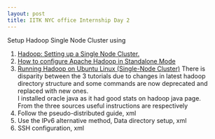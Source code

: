 ```yaml
---
layout: post
title: IITK NYC office Internship Day 2
---
```

Setup Hadoop Single Node Cluster using  
1. [Hadoop: Setting up a Single Node Cluster.](https://hadoop.apache.org/docs/current/hadoop-project-dist/hadoop-common/SingleCluster.html)
2. [How to configure Apache Hadoop in Standalone Mode](https://www.3pillarglobal.com/insights/how-to-configure-apache-hadoop-in-standalone-mode)
3. [Running Hadoop on Ubuntu Linux (Single-Node Cluster)](http://www.michael-noll.com/tutorials/running-hadoop-on-ubuntu-linux-single-node-cluster)
There is disparity between the 3 tutorials due to changes in latest hadoop directory structure and some commands are now deprecated and replaced with new ones.  
I installed oracle java as it had good stats on hadoop java page.  
From the three sources useful instructions are respectively  
  1. Follow the pseudo-distributed guide, xml
  2. Use the IPv6 alternative method, Data directory setup, xml
  3. SSH configuration, xml
